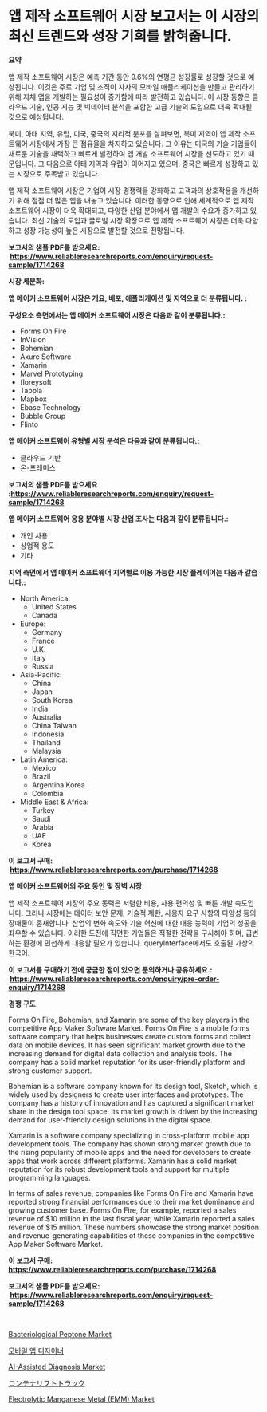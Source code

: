 <p><h1>앱 제작 소프트웨어 시장 보고서는 이 시장의 최신 트렌드와 성장 기회를 밝혀줍니다.</h1></p><p><strong>요약</strong></p>
<p><p>앱 제작 소프트웨어 시장은 예측 기간 동안 9.6%의 연평균 성장률로 성장할 것으로 예상됩니다. 이것은 주로 기업 및 조직이 자사의 모바일 애플리케이션을 만들고 관리하기 위해 자체 앱을 개발하는 필요성이 증가함에 따라 발전하고 있습니다. 이 시장 동향은 클라우드 기술, 인공 지능 및 빅데이터 분석을 포함한 고급 기술의 도입으로 더욱 확대될 것으로 예상됩니다.</p><p>북미, 아태 지역, 유럽, 미국, 중국의 지리적 분포를 살펴보면, 북미 지역이 앱 제작 소프트웨어 시장에서 가장 큰 점유율을 차지하고 있습니다. 그 이유는 미국의 기술 기업들이 새로운 기술을 채택하고 빠르게 발전하여 앱 개발 소프트웨어 시장을 선도하고 있기 때문입니다. 그 다음으로 아태 지역과 유럽이 이어지고 있으며, 중국은 빠르게 성장하고 있는 시장으로 주목받고 있습니다.</p><p>앱 제작 소프트웨어 시장은 기업이 시장 경쟁력을 강화하고 고객과의 상호작용을 개선하기 위해 점점 더 많은 앱을 내놓고 있습니다. 이러한 동향으로 인해 세계적으로 앱 제작 소프트웨어 시장이 더욱 확대되고, 다양한 산업 분야에서 앱 개발의 수요가 증가하고 있습니다. 최신 기술의 도입과 글로벌 시장 확장으로 앱 제작 소프트웨어 시장은 더욱 다양하고 성장 가능성이 높은 시장으로 발전할 것으로 전망됩니다.</p></p>
<p><strong>보고서의 샘플 PDF를 받으세요: &nbsp;<a href="https://www.reliableresearchreports.com/enquiry/request-sample/1714268">https://www.reliableresearchreports.com/enquiry/request-sample/1714268</a></strong></p>
<p><strong>시장 세분화:</strong></p>
<p><strong> 앱 메이커 소프트웨어 시장은 개요, 배포, 애플리케이션 및 지역으로 더 분류됩니다. :</strong></p>
<p><strong>구성요소 측면에서는 앱 메이커 소프트웨어 시장은 다음과 같이 분류됩니다.:</strong></p>
<p><ul><li>Forms On Fire</li><li>InVision</li><li>Bohemian</li><li>Axure Software</li><li>Xamarin</li><li>Marvel Prototyping</li><li>floreysoft</li><li>Tappla</li><li>Mapbox</li><li>Ebase Technology</li><li>Bubble Group</li><li>Flinto</li></ul></p>
<p><strong> 앱 메이커 소프트웨어 유형별 시장 분석은 다음과 같이 분류됩니다.:</strong></p>
<p><ul><li>클라우드 기반</li><li>온-프레미스</li></ul></p>
<p><strong>보고서의 샘플 PDF를 받으세요 :<a href="https://www.reliableresearchreports.com/enquiry/request-sample/1714268">https://www.reliableresearchreports.com/enquiry/request-sample/1714268</a></strong></p>
<p><strong> 앱 메이커 소프트웨어 응용 분야별 시장 산업 조사는 다음과 같이 분류됩니다.:</strong></p>
<p><ul><li>개인 사용</li><li>상업적 용도</li><li>기타</li></ul></p>
<p><strong>지역 측면에서 앱 메이커 소프트웨어 지역별로 이용 가능한 시장 플레이어는 다음과 같습니다.:</strong></p>
<p><ul>
    <li>
        North America:
        <ul>
            <li>United States</li>
            <li>Canada</li>
        </ul>
    </li>
    <li>
        Europe:
        <ul>
            <li>Germany</li>
            <li>France</li>
            <li>U.K.</li>
            <li>Italy</li>
            <li>Russia</li>
        </ul>
    </li>
    <li>
        Asia-Pacific:
        <ul>
            <li>China</li>
            <li>Japan</li>
            <li>South Korea</li>
            <li>India</li>
            <li>Australia</li>
            <li>China Taiwan</li>
            <li>Indonesia</li>
            <li>Thailand</li>
            <li>Malaysia</li>
        </ul>
    </li>
    <li>
        Latin America:
        <ul>
            <li>Mexico</li>
            <li>Brazil</li>
            <li>Argentina Korea</li>
            <li>Colombia</li>
        </ul>
    </li>
    <li>
        Middle East & Africa:
        <ul>
            <li>Turkey</li>
            <li>Saudi</li>
            <li>Arabia</li>
            <li>UAE</li>
            <li>Korea</li>
        </ul>
    </li>
    </ul></p>
<p><strong>이 보고서 구매: &nbsp;<a href="https://www.reliableresearchreports.com/purchase/1714268">https://www.reliableresearchreports.com/purchase/1714268</a></strong></p>
<p><strong>앱 메이커 소프트웨어의 주요 동인 및 장벽 시장</strong></p>
<p><p>앱 제작 소프트웨어 시장의 주요 동력은 저렴한 비용, 사용 편의성 및 빠른 개발 속도입니다. 그러나 시장에는 데이터 보안 문제, 기술적 제한, 사용자 요구 사항의 다양성 등의 장애물이 존재합니다. 산업의 변화 속도와 기술 혁신에 대한 대응 능력이 기업의 성공을 좌우할 수 있습니다. 이러한 도전에 직면한 기업들은 적절한 전략을 구사해야 하며, 급변하는 환경에 민첩하게 대응할 필요가 있습니다. queryInterface에서도 호출된 가상의 한국어.</p></p>
<p><strong>이 보고서를 구매하기 전에 궁금한 점이 있으면 문의하거나 공유하세요.: &nbsp;<a href="https://www.reliableresearchreports.com/enquiry/pre-order-enquiry/1714268">https://www.reliableresearchreports.com/enquiry/pre-order-enquiry/1714268</a></strong></p>
<p><strong>경쟁 구도</strong></p>
<p><p>Forms On Fire, Bohemian, and Xamarin are some of the key players in the competitive App Maker Software Market. Forms On Fire is a mobile forms software company that helps businesses create custom forms and collect data on mobile devices. It has seen significant market growth due to the increasing demand for digital data collection and analysis tools. The company has a solid market reputation for its user-friendly platform and strong customer support.</p><p>Bohemian is a software company known for its design tool, Sketch, which is widely used by designers to create user interfaces and prototypes. The company has a history of innovation and has captured a significant market share in the design tool space. Its market growth is driven by the increasing demand for user-friendly design solutions in the digital space.</p><p>Xamarin is a software company specializing in cross-platform mobile app development tools. The company has shown strong market growth due to the rising popularity of mobile apps and the need for developers to create apps that work across different platforms. Xamarin has a solid market reputation for its robust development tools and support for multiple programming languages.</p><p>In terms of sales revenue, companies like Forms On Fire and Xamarin have reported strong financial performances due to their market dominance and growing customer base. Forms On Fire, for example, reported a sales revenue of $10 million in the last fiscal year, while Xamarin reported a sales revenue of $15 million. These numbers showcase the strong market position and revenue-generating capabilities of these companies in the competitive App Maker Software Market.</p></p>
<p><strong>이 보고서 구매: &nbsp; <a href="https://www.reliableresearchreports.com/purchase/1714268">https://www.reliableresearchreports.com/purchase/1714268</a></strong></p>
<p><strong>보고서의 샘플 PDF를 받으세요: &nbsp;<a href="https://www.reliableresearchreports.com/enquiry/request-sample/1714268">https://www.reliableresearchreports.com/enquiry/request-sample/1714268</a></strong><strong></strong></p>
<p>&nbsp;</p>
<p><p><a href="https://issuu.com/reportprime-2/docs/bacteriological-peptone-market-size-2030.pptx">Bacteriological Peptone Market</a></p><p><a href="https://github.com/vsr06p4p49/Market-Research-Report-List-1/blob/main/21588951505.md">모바일 앱 디자이너</a></p><p><a href="https://skillful-vermicelli-b89.notion.site/Global-AI-Assisted-Diagnosis-Market-Size-and-Market-Trends-Insights-and-Projections-from-2024-to-20-3b4edfda325e4744a2eaf1d5087d03c9">AI-Assisted Diagnosis Market</a></p><p><a href="https://github.com/cbigkbh02719/Market-Research-Report-List-1/blob/main/60157411843.md">コンテナリフトトラック</a></p><p><a href="https://github.com/provorikovar/Market-Research-Report-List-3/blob/main/electrolytic-manganese-metal-emm-market.md">Electrolytic Manganese Metal (EMM) Market</a></p></p>